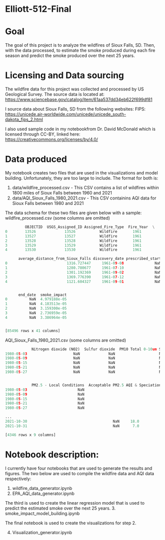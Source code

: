 # Elliott-512-Final

# Goal
The goal of this project is to analyze the wildfires of Sioux Falls, SD. Then, with the data processed, to estimate the smoke produced during each fire season and predict the smoke produced over the next 25 years.

# Licensing and Data sourcing

The wildfire data for this project was collected and processed by US Geological Survey. The source data is located at: https://www.sciencebase.gov/catalog/item/61aa537dd34eb622f699df81

I source data about Sioux Falls, SD from the following websites:
FIPS: https://unicede.air-worldwide.com/unicede/unicede_south-dakota_fips_2.html

I also used sample code in my notebookfrom Dr. David McDonald which is licensed through CC-BY, linked here: https://creativecommons.org/licenses/by/4.0/

# Data produced

My notebook creates two files that are used in the visualizations and model building. Unfortunately, they are too large to include. The format for both is:  

1. data/wildfire_processed.csv - This CSV contains a list of wildfires within 1800 miles of Sioux Falls between 1960 and 2021
2. data/AQI_Sioux_Falls_1980_2021.csv - This CSV containins AQI data for Sioux Falls between 1980 and 2021
   
The data schema for these two files are given below with a sample:
wildfire_processed.csv (some columns are omitted)
```python
         OBJECTID  USGS_Assigned_ID Assigned_Fire_Type  Fire_Year  \
0        13526             13526           Wildfire       1961   
1        13527             13527           Wildfire       1961   
2        13528             13528           Wildfire       1961   
3        13529             13529           Wildfire       1961   
4        13530             13530           Wildfire       1961   

      average_distance_from_Sioux_Falls discovery_date prescribed_start  \
0                           1316.727447     1961-09-08              NaN   
1                           1280.780677     1961-07-10              NaN   
2                           1301.192369     1961-09-02              NaN   
3                           1369.776390     1961-07-12              NaN   
4                           1121.604327     1961-09-01              NaN   


      end_date  smoke_impact  
0          NaN  4.979188e-05  
1          NaN  4.183513e-05  
2          NaN  3.159300e-05  
3          NaN  2.736959e-05  
4          NaN  3.386964e-05  


[85496 rows x 41 columns]

```

AQI_Sioux_Falls_1980_2021.csv (some columns are omitted)
```python
            Nitrogen dioxide (NO2)  Sulfur dioxide  PM10 Total 0-10um STP  \
1980-05-03                     NaN             NaN                    NaN   
1980-05-09                     NaN             NaN                    NaN   
1980-05-15                     NaN             NaN                    NaN   
1980-05-21                     NaN             NaN                    NaN   
1980-05-27                     NaN             NaN                    NaN   


            PM2.5 - Local Conditions  Acceptable PM2.5 AQI & Speciation Mass  \
1980-05-03                       NaN                                     NaN   
1980-05-09                       NaN                                     NaN   
1980-05-15                       NaN                                     NaN   
1980-05-21                       NaN                                     NaN   
1980-05-27                       NaN                                     NaN   

...
2021-10-30                                       NaN     18.0  
2021-10-31                                       NaN      7.0  

[4346 rows x 9 columns]
```

# Notebook description:

I currently have four notebooks that are used to generate the results and figures. The two below are used to compile the wildfire data and AQI data respectively:
1. wildfire_data_generator.ipynb
2. EPA_AQI_data_generator.ipynb

The third is used to create the linear regression model that is used to predict the estimated smoke over the next 25 years.
3. smoke_impact_model_building.ipynb

The final notebook is used to create the visualizations for step 2.

4. Visualization_generator.ipynb


